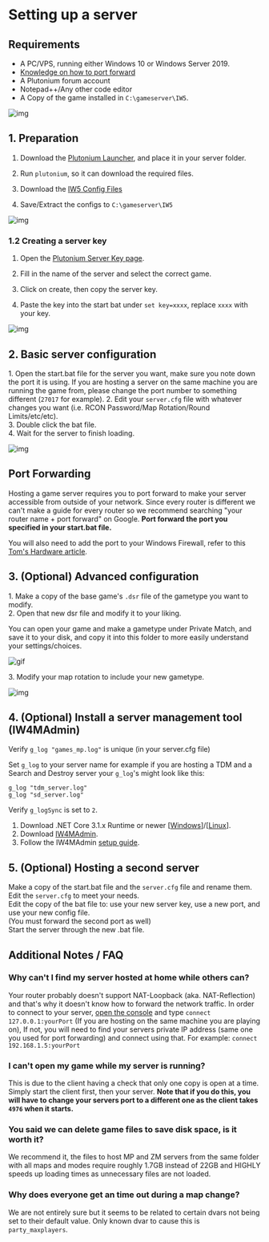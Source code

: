 # Setting up a server

## Requirements

* A PC/VPS, running either Windows 10 or Windows Server 2019.
* [Knowledge on how to port forward](#port-forwarding)
* A Plutonium forum account
* Notepad++/Any other code editor
* A Copy of the game installed in `C:\gameserver\IW5`.

![img](https://i.imgur.com/PdotY2c.png)

## 1. Preparation

1. Download the [Plutonium Launcher](https://cdn.plutonium.pw/updater/plutonium.exe), and place it in your server folder.

2. Run `plutonium`, so it can download the required files.

2. Download the [IW5 Config Files](https://github.com/xerxes-at/IW5ServerConfig/archive/refs/heads/master.zip)

3. Save/Extract the configs to `C:\gameserver\IW5`

![img](https://i.imgur.com/wCu3KiR.png)

### 1.2 Creating a server key

1. Open the [Plutonium Server Key page](https://platform.plutonium.pw/serverkeys).

2. Fill in the name of the server and select the correct game.

3. Click on create, then copy the server key.

4. Paste the key into the start bat under `set key=xxxx`, replace `xxxx` with your key.

![img](https://i.imgur.com/Z63M36I.png)

## 2. Basic server configuration

1\. Open the start.bat file for the server you want, make sure you note down the port it is using. If you are hosting a server on the same machine you are running the game from, please change the port number to something different (`27017` for example).
2\. Edit your `server.cfg` file with whatever changes you want (i.e. RCON Password/Map Rotation/Round Limits/etc/etc).  
3\. Double click the bat file.  
4\. Wait for the server to finish loading.  

![img](https://i.imgur.com/0BaYCo6.png)

## Port Forwarding

Hosting a game server requires you to port forward to make your server accessible from outside of your network. Since every router is different we can't make a guide for every router so we recommend searching "your router name + port forward" on Google. **Port forward the port you specified in your start.bat file.**

You will also need to add the port to your Windows Firewall, refer to this [Tom's Hardware article](https://www.tomshardware.com/news/how-to-open-firewall-ports-in-windows-10,36451.html).

## 3. (Optional) Advanced configuration

1\. Make a copy of the base game's `.dsr` file of the gametype you want to modify.  
2\. Open that new dsr file and modify it to your liking.  

<Alert variant="tip">

You can open your game and make a gametype under Private Match, and save it to your disk, and copy it into this folder to more easily understand your settings/choices.

</Alert>

![gif](https://i.imgur.com/rIomHuu.gif)

3\. Modify your map rotation to include your new gametype.

![img](https://i.imgur.com/l6Y1g1B.png)

## 4. (Optional) Install a server management tool (IW4MAdmin)

Verify `g_log "games_mp.log"` is unique (in your server.cfg file)

<Alert variant="tip">

Set `g_log` to your server name for example if you are hosting a TDM and a Search and Destroy server your `g_log`'s might look like this:

`g_log "tdm_server.log"`  
`g_log "sd_server.log"`  

</Alert>

Verify `g_logSync` is set to `2`.  

1. Download .NET Core 3.1.x Runtime or newer [[Windows](https://dotnet.microsoft.com/download/dotnet-core/thank-you/runtime-aspnetcore-3.1.4-windows-hosting-bundle-installer)]/[[Linux](https://docs.microsoft.com/en-us/dotnet/core/install/linux-package-manager-ubuntu-1910)].
2. Download [IW4MAdmin](https://github.com/RaidMax/IW4M-Admin/releases).
3. Follow the IW4MAdmin [setup guide](https://github.com/RaidMax/IW4M-Admin/wiki/Getting-Started).

## 5. (Optional) Hosting a second server

Make a copy of the start.bat file and the `server.cfg` file and rename them.  
Edit the `server.cfg` to meet your needs.  
Edit the copy of the bat file to: use your new server key, use a new port, and use your new config file.  
(You must forward the second port as well)  
Start the server through the new .bat file.  

## Additional Notes / FAQ

### Why can't I find my server hosted at home while others can?

Your router probably doesn't support NAT-Loopback (aka. NAT-Reflection) and that's why it doesn't know how to forward the network traffic. In order to connect to your server, [open the console](/docs/opening-console) and type `connect 127.0.0.1:yourPort`
(If you are hosting on the same machine you are playing on), If not, you will need to find your servers private IP address (same one you used for port forwarding) and connect using that. For example: `connect 192.168.1.5:yourPort`

### I can't open my game while my server is running?

This is due to the client having a check that only one copy is open at a time. Simply start the client first, then your server. **Note that if you do this, you will have to change your servers port to a different one as the client takes `4976` when it starts.**

### You said we can delete game files to save disk space, is it worth it?

We recommend it, the files to host MP and ZM servers from the same folder with all maps and modes require roughly 1.7GB instead of 22GB and HIGHLY speeds up loading times as unnecessary files are not loaded.

### Why does everyone get an time out during a map change?
We are not entirely sure but it seems to be related to certain dvars not being set to their default value. Only known dvar to cause this is `party_maxplayers`.
